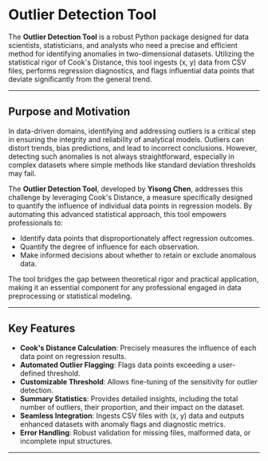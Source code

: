 # Outlier Detection Tool

The **Outlier Detection Tool** is a robust Python package designed for data scientists, statisticians, and analysts who need a precise and efficient method for identifying anomalies in two-dimensional datasets. Utilizing the statistical rigor of Cook's Distance, this tool ingests (x, y) data from CSV files, performs regression diagnostics, and flags influential data points that deviate significantly from the general trend.

----

## Purpose and Motivation

In data-driven domains, identifying and addressing outliers is a critical step in ensuring the integrity and reliability of analytical models. Outliers can distort trends, bias predictions, and lead to incorrect conclusions. However, detecting such anomalies is not always straightforward, especially in complex datasets where simple methods like standard deviation thresholds may fail.

The **Outlier Detection Tool**, developed by **Yisong Chen**, addresses this challenge by leveraging Cook's Distance, a measure specifically designed to quantify the influence of individual data points in regression models. By automating this advanced statistical approach, this tool empowers professionals to:
- Identify data points that disproportionately affect regression outcomes.
- Quantify the degree of influence for each observation.
- Make informed decisions about whether to retain or exclude anomalous data.

The tool bridges the gap between theoretical rigor and practical application, making it an essential component for any professional engaged in data preprocessing or statistical modeling.

---

## Key Features

- **Cook's Distance Calculation**: Precisely measures the influence of each data point on regression results.
- **Automated Outlier Flagging**: Flags data points exceeding a user-defined threshold.
- **Customizable Threshold**: Allows fine-tuning of the sensitivity for outlier detection.
- **Summary Statistics**: Provides detailed insights, including the total number of outliers, their proportion, and their impact on the dataset.
- **Seamless Integration**: Ingests CSV files with (x, y) data and outputs enhanced datasets with anomaly flags and diagnostic metrics.
- **Error Handling**: Robust validation for missing files, malformed data, or incomplete input structures.

---

